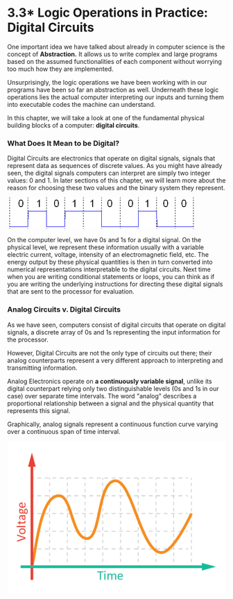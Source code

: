 # 3.3\* Logic Operations in Practice: Digital Circuits

One important idea we have talked about already in computer science is the concept of **Abstraction.** It allows us to write complex and large programs based on the assumed functionalities of each component without worrying too much how they are implemented. 

Unsurprisingly, the logic operations we have been working with in our programs have been so far an abstraction as well. Underneath these logic operations lies the actual computer interpreting our inputs and turning them into executable codes the machine can understand.

In this chapter, we will take a look at one of the fundamental physical building blocks of a computer: **digital circuits**. 

### What Does It Mean to be Digital? 

Digital Circuits are electronics that operate on digital signals, signals that represent data as sequences of discrete values. As you might have already seen, the digital signals computers can interpret are simply two integer values: 0 and 1. In later sections of this chapter, we will learn more about the reason for choosing these two values and the binary system they represent. 

![An Example of a Plotted Sequence of Digital Signals](../.gitbook/assets/binary-signal.jpg)

On the computer level, we have 0s and 1s for a digital signal. On the physical level, we represent these information usually with a variable electric current, voltage, intensity of an electromagnetic field, etc. The energy output by these physical quantities is then in turn converted into numerical representations interpretable to the digital circuits. Next time when you are writing conditional statements or loops, you can think as if you are writing the underlying instructions for directing these digital signals that are sent to the processor for evaluation. 

### Analog Circuits v. Digital Circuits

As we have seen, computers consist of digital circuits that operate on digital signals, a discrete array of 0s and 1s representing the input information for the processor. 

However, Digital Circuits are not the only type of circuits out there; their analog counterparts represent a very different approach to interpreting and transmitting information. 

Analog Electronics operate on **a continuously variable signal**, unlike its digital counterpart relying only two distinguishable levels \(0s and 1s in our case\) over separate time intervals. The word "analog" describes a proportional relationship between a signal and the physical quantity that represents this signal.

Graphically, analog signals represent a continuous function curve varying over a continuous span of time interval. 

![An Example of a Plotted Sequence of Analog Signals](../.gitbook/assets/analog.png)

